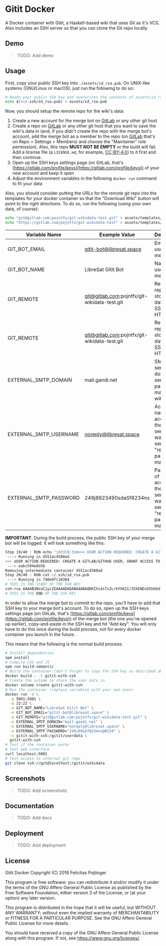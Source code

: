 # Gitit Docker

A Docker container with Gitit, a Haskell-based wiki that uses Git as it's VCS. Also includes an SSH server so that you can clone the Git repo locally.

## Demo

> TODO: Add demo

## Usage

First, copy your public SSH key into `./assets/id_rsa.pub`. On UNIX-like systems (GNU/Linux or macOS), just run the following to do so:

```bash
# Reads your public SSH key and overwrites the contents of assets/id_rsa.pub with it
echo $(<~/.ssh/id_rsa.pub) > assets/id_rsa.pub
```

Now, you should setup the remote repo for the wiki's data:

1.  Create a new account for the merge bot on [GitLab](https://gitlab.com) or any other git host
2.  Create a repo on [GitLab](https://gitlab.com) or any other git host that you want to save the wiki's data in (and, if you didn't create the repo with the merge bot's account, add the merge bot as a member to the repo (on [GitLab](https://gitlab.com) that's on Repo > Settings > Members) and choose the "Maintainer" role permission). Also, this repo **MUST NOT BE EMPTY** or the build will fail. Add a license file (a `LICENSE.md`, for example, [CC-BY-4.0](https://choosealicense.com/licenses/cc-by-4.0/)) to it first and then continue.
3.  Open up the SSH keys settings page (on GitLab, that's [https://gitlab.com/profile/keys](https://gitlab.com/profile/keys)) of your new account and keep it open
4.  Adjust the environment variables in the following `docker run` command to fit your data

Also, you should consider putting the URLs for the remote git repo into the templates for your docker container so that the "Download Wiki" button will point to the right directions. To do so, run the following (using your own data, of course):

```bash
echo "git@gitlab.com:pojntfx/git-wikidata-test.git" > assets/templates/sshgitlink.st
echo "https://gitlab.com/pojntfx/git-wikidata-test" > assets/templates/httpsgitlink.st
```

| Variable Name          | Example Value                                | Description                                                                                     |
| ---------------------- | -------------------------------------------- | ----------------------------------------------------------------------------------------------- |
| GIT_BOT_EMAIL          | gitit-bot@libresat.space                     | Email to use for the merge bot                                                                  |
| GIT_BOT_NAME           | LibreSat Gitit Bot                           | Name to use for the merge bot                                                                   |
| GIT_REMOTE             | git@gitlab.com:pojntfx/git-wikidata-test.git | Remote git repo to store the data in (use SSH, not HTTPS)                                       |
| GIT_REMOTE             | git@gitlab.com:pojntfx/git-wikidata-test.git | Remote git repo to store the data in (use SSH, not HTTPS)                                       |
| EXTERNAL_SMTP_DOMAIN   | mail.gandi.net                               | SMTP server's domain to send "reset password" mails to with                                     |
| EXTERNAL_SMTP_USERNAME | noreply@libresat.space                       | Account name of the account on the SMTP server you want to send the "reset password" mails with |
| EXTERNAL_SMTP_PASSWORD | 249j8923490sdaSf8234ns                       | Password of the account on the SMTP server you want to send the "reset password" mails with     |

**IMPORTANT**: During the build process, the public SSH key of your merge bot will be logged. It will look something like this:

```bash
Step 19/40 : RUN echo "\033[0;31m>>> USER ACTION REQUIRED: CREATE A GITLAB/GITHUB USER, GRANT ACCESS TO WIKIDATA REPO, ADD FOLLOWING PUBLIC SSH KEY TO PROFILE <<<\033[0m"
 ---> Running in 4551ac4580ad
>>> USER ACTION REQUIRED: CREATE A GITLAB/GITHUB USER, GRANT ACCESS TO WIKIDATA REPO, ADD FOLLOWING PUBLIC SSH KEY TO PROFILE <<<
 ---> eabc594e8d36
Removing intermediate container 4551ac4580ad
Step 20/40 : RUN cat ~/.ssh/id_rsa.pub
 ---> Running in 740e9fc10384
# THIS IS THE START OF THE SSH KEY
ssh-rsa AAAAB3NzaC1yc2EAAAADAQABAAABAQDKIXi4sTx2LrkYhK2I/35kENDsD5bh6d12ycOVHsVR/LQn0hjitG6j7O/6VTvWqy/Q8sGWcHGJb9oEkuLfMZOsHTOiWQP+Y0m+L1goNGgom+GeQOZ1lciRZjm+p4VEZMH169nJmwrqb8eymFJGj7AYiW9rHM (...) qTFCsk55Yn59LOxPau/CCrA9jo14vHPDhgNbQFBl2QZHsGsGXHauwKTpdowac970HLDtR2nuSSPGr root@f639faccb8ce
# THIS IS THE END OF THE SSH KEY
```

In order to allow the merge bot to commit to the repo, you'll have to add that SSH key to your merge bot's account. To do so, open up the SSH keys settings page (on GitLab, that's [https://gitlab.com/profile/keys](https://gitlab.com/profile/keys)) of the merge bot (the one you've opened up earlier), copy-and-paste in the SSH key and hit "Add key". You will only have to do this once during the build process, not for every docker container you launch in the future.

This means that the following is the normal build process:

```bash
# Install dependencies
npm install
# Compile CSS and JS
npm run build-semantic
# Build the container (don't forget to copy the SSH key as described above)
docker build . -t gitit-with-ssh
# Create the volume to store the user data in
docker volume create gitit-with-ssh
# Run the container (replace variables with your own ones)
docker run -d \
  -p 5001:5001 \
  -p 22:22 \
  -e GIT_BOT_NAME="LibreSat Gitit Bot" \
  -e GIT_BOT_EMAIL="gitit-bot@libresat.space" \
  -e GIT_REMOTE="git@gitlab.com:pojntfx/git-wikidata-test.git" \
  -e EXTERNAL_SMTP_DOMAIN="mail.gandi.net" \
  -e EXTERNAL_SMTP_USERNAME="noreply@libresat.space" \
  -e EXTERNAL_SMTP_PASSWORD="249j89aSf8234ns@#234" \
  -v gitit-with-ssh:/gitit/userdata \
  gitit-with-ssh
# Test if the container works
# Test web interface
curl localhost:5001
# Test access to internal git repo
git clone ssh://git@localhost:/gitit/wikidata
```

## Screenshots

> TODO: Add screenshots

## Documentation

> TODO: Add docs

## Deployment

> TODO: Add deployment

## License

Gitit Docker
Copyright (C) 2018 Felicitas Pojtinger

This program is free software: you can redistribute it and/or modify it under the terms of the GNU Affero General Public License as published by the Free Software Foundation, either version 3 of the License, or (at your option) any later version.

This program is distributed in the hope that it will be useful, but WITHOUT ANY WARRANTY; without even the implied warranty of MERCHANTABILITY or FITNESS FOR A PARTICULAR PURPOSE. See the GNU Affero General Public License for more details.

You should have received a copy of the GNU Affero General Public License along with this program. If not, see <https://www.gnu.org/licenses/>.

